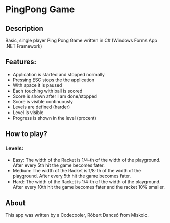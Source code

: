 ﻿# PingPong Game

## Description

Basic, single player Ping Pong Game written in C# (Windows Forms App .NET Framework)

## Features:

- Application is started and stopped normally
- Pressing ESC stops the the application
- With space it is paused
- Each touching with ball is scored
- Score is shown after I am done/stopped
- Score is visible continuously
- Levels are defined (harder)
- Level is visible
- Progress is shown in the level (procent)

## How to play?

### Levels:

- Easy: The width of the Racket is 1/4-th of the width of the playground. After every 5th hit the game becomes fater.
- Medium: The width of the Racket is 1/8-th of the width of the playground. After every 5th hit the game becomes fater.
- Hard: The width of the Racket is 1/4-th of the width of the playground. After every 10th hit the game becomes fater and the racket 10% smaller.

## About

This app was written by a Codecooler, Róbert Dancsó from Miskolc.
